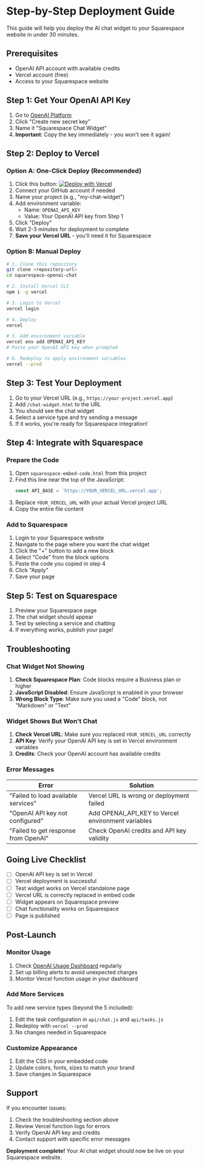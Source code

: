 # Step-by-Step Deployment Guide

This guide will help you deploy the AI chat widget to your Squarespace website in under 30 minutes.

## Prerequisites

- OpenAI API account with available credits
- Vercel account (free)
- Access to your Squarespace website

## Step 1: Get Your OpenAI API Key

1. Go to [OpenAI Platform](https://platform.openai.com/api-keys)
2. Click "Create new secret key"
3. Name it "Squarespace Chat Widget"
4. **Important**: Copy the key immediately - you won't see it again!

## Step 2: Deploy to Vercel

### Option A: One-Click Deploy (Recommended)

1. Click this button: [![Deploy with Vercel](https://vercel.com/button)](https://vercel.com/new/clone?repository-url=https://github.com/ivelin-web/squarespace-openai-chat)
2. Connect your GitHub account if needed
3. Name your project (e.g., "my-chat-widget")
4. Add environment variable:
   - Name: `OPENAI_API_KEY`
   - Value: Your OpenAI API key from Step 1
5. Click "Deploy"
6. Wait 2-3 minutes for deployment to complete
7. **Save your Vercel URL** - you'll need it for Squarespace

### Option B: Manual Deploy

```bash
# 1. Clone this repository
git clone <repository-url>
cd squarespace-openai-chat

# 2. Install Vercel CLI
npm i -g vercel

# 3. Login to Vercel
vercel login

# 4. Deploy
vercel

# 5. Add environment variable
vercel env add OPENAI_API_KEY
# Paste your OpenAI API key when prompted

# 6. Redeploy to apply environment variables
vercel --prod
```

## Step 3: Test Your Deployment

1. Go to your Vercel URL (e.g., `https://your-project.vercel.app`)
2. Add `/chat-widget.html` to the URL
3. You should see the chat widget
4. Select a service type and try sending a message
5. If it works, you're ready for Squarespace integration!

## Step 4: Integrate with Squarespace

### Prepare the Code

1. Open `squarespace-embed-code.html` from this project
2. Find this line near the top of the JavaScript:
   ```javascript
   const API_BASE = 'https://YOUR_VERCEL_URL.vercel.app';
   ```
3. Replace `YOUR_VERCEL_URL` with your actual Vercel project URL
4. Copy the entire file content

### Add to Squarespace

1. Login to your Squarespace website
2. Navigate to the page where you want the chat widget
3. Click the "+" button to add a new block
4. Select "Code" from the block options
5. Paste the code you copied in step 4
6. Click "Apply"
7. Save your page

## Step 5: Test on Squarespace

1. Preview your Squarespace page
2. The chat widget should appear
3. Test by selecting a service and chatting
4. If everything works, publish your page!

## Troubleshooting

### Chat Widget Not Showing

1. **Check Squarespace Plan**: Code blocks require a Business plan or higher
2. **JavaScript Disabled**: Ensure JavaScript is enabled in your browser
3. **Wrong Block Type**: Make sure you used a "Code" block, not "Markdown" or "Text"

### Widget Shows But Won't Chat

1. **Check Vercel URL**: Make sure you replaced `YOUR_VERCEL_URL` correctly
2. **API Key**: Verify your OpenAI API key is set in Vercel environment variables
3. **Credits**: Check your OpenAI account has available credits

### Error Messages

| Error | Solution |
|-------|----------|
| "Failed to load available services" | Vercel URL is wrong or deployment failed |
| "OpenAI API key not configured" | Add OPENAI_API_KEY to Vercel environment variables |
| "Failed to get response from OpenAI" | Check OpenAI credits and API key validity |

## Going Live Checklist

- [ ] OpenAI API key is set in Vercel
- [ ] Vercel deployment is successful
- [ ] Test widget works on Vercel standalone page
- [ ] Vercel URL is correctly replaced in embed code
- [ ] Widget appears on Squarespace preview
- [ ] Chat functionality works on Squarespace
- [ ] Page is published

## Post-Launch

### Monitor Usage

1. Check [OpenAI Usage Dashboard](https://platform.openai.com/usage) regularly
2. Set up billing alerts to avoid unexpected charges
3. Monitor Vercel function usage in your dashboard

### Add More Services

To add new service types (beyond the 5 included):

1. Edit the task configuration in `api/chat.js` and `api/tasks.js`
2. Redeploy with `vercel --prod`
3. No changes needed in Squarespace

### Customize Appearance

1. Edit the CSS in your embedded code
2. Update colors, fonts, sizes to match your brand
3. Save changes in Squarespace

## Support

If you encounter issues:

1. Check the troubleshooting section above
2. Review Vercel function logs for errors
3. Verify OpenAI API key and credits
4. Contact support with specific error messages

**Deployment complete!** Your AI chat widget should now be live on your Squarespace website.